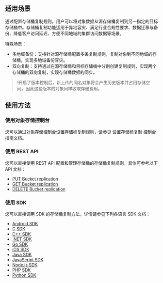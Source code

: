 ## 适用场景

通过配置存储桶复制规则，用户可以将对象数据从源存储桶复制到另一指定的目标存储桶中。存储桶复制功能适用于异地容灾、满足行业合规性要求、数据迁移与备份、降低客户访问延迟、方便不同地域的集群访问数据等场景。

特殊场景：
- 多地域备份：支持针对源存储桶配置多条复制规则，复制对象到不同地域的存储桶，实现多地域备份容灾。
- 双向复制：支持通过在源存储桶和目标存储桶中分别创建复制规则，实现两个存储桶的双向复制，实现存储桶数据的同步。

>!开启了版本控制后，新上传的同名对象将会产生历史版本并占用存储空间，因此这些版本的对象同样收取存储费用。

## 使用方法

### 使用对象存储控制台

您可以通过对象存储控制台设置存储桶复制规则，请参见 [设置存储桶复制](https://intl.cloud.tencent.com/document/product/436/19235) 控制台指南文档。

### 使用 REST API

您可以直接使用 REST API 配置和管理存储桶的存储桶复制规则，具体可参考以下 API 文档：

- [PUT Bucket replication](https://intl.cloud.tencent.com/document/product/436/19223) 
- [GET Bucket replication](https://intl.cloud.tencent.com/document/product/436/19222) 
- [DELETE Bucket replication](https://intl.cloud.tencent.com/document/product/436/19221) 

### 使用 SDK

您可以直接调用 SDK 的存储桶复制方法，详情请参见下列各语言 SDK 文档：

- [Android SDK](https://intl.cloud.tencent.com/document/product/436/36196)
- [C SDK](https://intl.cloud.tencent.com/document/product/436/31519)
- [C++ SDK](https://intl.cloud.tencent.com/document/product/436/12301)
- [.NET SDK](https://intl.cloud.tencent.com/document/product/436/43245)
- [Go SDK](https://intl.cloud.tencent.com/document/product/436/30601)
- [iOS SDK](https://intl.cloud.tencent.com/document/product/436/37696)
- [Java SDK](https://intl.cloud.tencent.com/document/product/436/10199)
- [JavaScript SDK](https://intl.cloud.tencent.com/document/product/436/35805)
- [Node.js SDK](https://intl.cloud.tencent.com/document/product/436/35859)
- [PHP SDK](https://intl.cloud.tencent.com/document/product/436/34996)
- [Python SDK](https://intl.cloud.tencent.com/document/product/436/31547)
